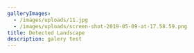 ```yaml
---
galleryImages:
  - /images/uploads/11.jpg
  - /images/uploads/screen-shot-2019-05-09-at-17.58.59.png
title: Detected Landscape
description: galery test
---
```


